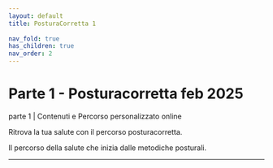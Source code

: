 ```yaml
---
layout: default
title: PosturaCorretta 1
 
nav_fold: true
has_children: true
nav_order: 2
---
```


# Parte 1 - Posturacorretta feb 2025 

parte 1 |  Contenuti e Percorso personalizzato online 

Ritrova la tua salute con il percorso posturacorretta. 

Il percorso della salute che inizia dalle metodiche posturali.

---------